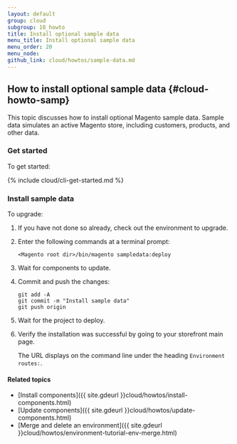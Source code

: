 ```yaml
---
layout: default
group: cloud
subgroup: 10_howto
title: Install optional sample data
menu_title: Install optional sample data
menu_order: 20
menu_node: 
github_link: cloud/howtos/sample-data.md
---
```


## How to install optional sample data {#cloud-howto-samp}
This topic discusses how to install optional Magento sample data. Sample data simulates an active Magento store, including customers, products, and other data.

### Get started
To get started:

{% include cloud/cli-get-started.md %}

### Install sample data
To upgrade:

1.	If you have not done so already, check out the environment to upgrade.
2.	Enter the following commands at a terminal prompt:

		<Magento root dir>/bin/magento sampledata:deploy
3.	Wait for components to update.
4.	Commit and push the changes:

		git add -A
		git commit -m "Install sample data"
		git push origin
3.	Wait for the project to deploy.
4.	Verify the installation was successful by going to your storefront main page.

	The URL displays on the command line under the heading `Environment routes:`.

#### Related topics
*	[Install components]({{ site.gdeurl }}cloud/howtos/install-components.html)
*	[Update components]({{ site.gdeurl }}cloud/howtos/update-components.html)
*	[Merge and delete an environment]({{ site.gdeurl }}cloud/howtos/environment-tutorial-env-merge.html)